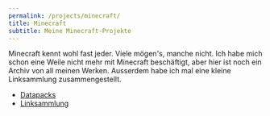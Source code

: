 ```yaml
---
permalink: /projects/minecraft/
title: Minecraft
subtitle: Meine Minecraft-Projekte
---
```


Minecraft kennt wohl fast jeder. Viele mögen's, manche nicht. Ich habe mich schon eine Weile nicht mehr mit Minecraft beschäftigt, aber hier ist noch ein Archiv von all meinen Werken. Ausserdem habe ich mal eine kleine Linksammlung zusammengestellt.

- [Datapacks](/projects/minecraft/datapacks/)
- [Linksammlung](/projects/minecraft/links)

